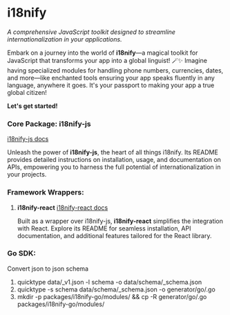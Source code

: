 # i18nify

_A comprehensive JavaScript toolkit designed to streamline internationalization in your applications._

Embark on a journey into the world of **i18nify**—a magical toolkit for JavaScript that transforms your app into a global linguist! 🪄✨ Imagine having specialized modules for handling phone numbers, currencies, dates, and more—like enchanted tools ensuring your app speaks fluently in any language, anywhere it goes. It's your passport to making your app a true global citizen!

**Let's get started!**

### Core Package: i18nify-js

[i18nify-js docs](https://github.com/razorpay/i18nify/blob/master/packages/i18nify-js/README.md)

Unleash the power of **i18nify-js**, the heart of all things i18nify. Its README provides detailed instructions on installation, usage, and documentation on APIs, empowering you to harness the full potential of internationalization in your projects.

### Framework Wrappers:

1. **i18nify-react**
   [i18nify-react docs](https://github.com/razorpay/i18nify/blob/master/packages/i18nify-react/README.md)

   Built as a wrapper over i18nify-js, **i18nify-react** simplifies the integration with React. Explore its README for seamless installation, API documentation, and additional features tailored for the React library.

### Go SDK:

Convert json to json schema

1. quicktype data/<attribute>\_v1.json -l schema -o data/schema/<attribute>\_schema.json
2. quicktype -s schema data/schema/<attribute>\_schema.json -o generator/go/<attribute>.go
3. mkdir -p packages/i18nify-go/modules/<attribute> && cp -R generator/go/<attribute>.go packages/i18nify-go/modules/<attribute>
